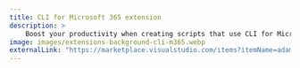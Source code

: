 ```yaml
---
title: CLI for Microsoft 365 extension
description: >
    Boost your productivity when creating scripts that use CLI for Microsoft 365. Embedded docs, samples gallery, code snippets, and more.
image: images/extensions-background-cli-m365.webp
externalLink: "https://marketplace.visualstudio.com/items?itemName=adamwojcikit.cli-for-microsoft-365-extension"
---
```

